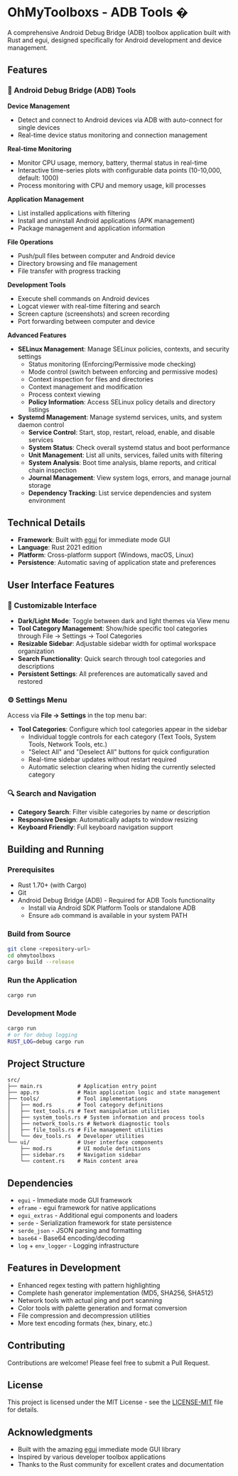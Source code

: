 # OhMyToolboxs - ADB Tools �

A comprehensive Android Debug Bridge (ADB) toolbox application built with Rust and egui, designed specifically for Android development and device management.

## Features

### 🤖 Android Debug Bridge (ADB) Tools

**Device Management**
- Detect and connect to Android devices via ADB with auto-connect for single devices
- Real-time device status monitoring and connection management

**Real-time Monitoring**
- Monitor CPU usage, memory, battery, thermal status in real-time
- Interactive time-series plots with configurable data points (10-10,000, default: 1000)
- Process monitoring with CPU and memory usage, kill processes

**Application Management**
- List installed applications with filtering
- Install and uninstall Android applications (APK management)
- Package management and application information

**File Operations**
- Push/pull files between computer and Android device
- Directory browsing and file management
- File transfer with progress tracking

**Development Tools**
- Execute shell commands on Android devices
- Logcat viewer with real-time filtering and search
- Screen capture (screenshots) and screen recording
- Port forwarding between computer and device

**Advanced Features**
- **SELinux Management**: Manage SELinux policies, contexts, and security settings
  - Status monitoring (Enforcing/Permissive mode checking)
  - Mode control (switch between enforcing and permissive modes)
  - Context inspection for files and directories
  - Context management and modification
  - Process context viewing
  - **Policy Information**: Access SELinux policy details and directory listings
- **Systemd Management**: Manage systemd services, units, and system daemon control
  - **Service Control**: Start, stop, restart, reload, enable, and disable services
  - **System Status**: Check overall systemd status and boot performance
  - **Unit Management**: List all units, services, failed units with filtering
  - **System Analysis**: Boot time analysis, blame reports, and critical chain inspection
  - **Journal Management**: View system logs, errors, and manage journal storage
  - **Dependency Tracking**: List service dependencies and system environment

## Technical Details

- **Framework**: Built with [egui](https://github.com/emilk/egui) for immediate mode GUI
- **Language**: Rust 2021 edition
- **Platform**: Cross-platform support (Windows, macOS, Linux)
- **Persistence**: Automatic saving of application state and preferences

## User Interface Features

### 🎨 Customizable Interface
- **Dark/Light Mode**: Toggle between dark and light themes via View menu
- **Tool Category Management**: Show/hide specific tool categories through File → Settings → Tool Categories
- **Resizable Sidebar**: Adjustable sidebar width for optimal workspace organization
- **Search Functionality**: Quick search through tool categories and descriptions
- **Persistent Settings**: All preferences are automatically saved and restored

### ⚙️ Settings Menu
Access via **File → Settings** in the top menu bar:

- **Tool Categories**: Configure which tool categories appear in the sidebar
  - Individual toggle controls for each category (Text Tools, System Tools, Network Tools, etc.)
  - "Select All" and "Deselect All" buttons for quick configuration
  - Real-time sidebar updates without restart required
  - Automatic selection clearing when hiding the currently selected category

### 🔍 Search and Navigation
- **Category Search**: Filter visible categories by name or description
- **Responsive Design**: Automatically adapts to window resizing
- **Keyboard Friendly**: Full keyboard navigation support

## Building and Running

### Prerequisites

- Rust 1.70+ (with Cargo)
- Git
- Android Debug Bridge (ADB) - Required for ADB Tools functionality
  - Install via Android SDK Platform Tools or standalone ADB
  - Ensure `adb` command is available in your system PATH

### Build from Source
```bash
git clone <repository-url>
cd ohmytoolboxs
cargo build --release
```

### Run the Application
```bash
cargo run
```

### Development Mode
```bash
cargo run
# or for debug logging
RUST_LOG=debug cargo run
```

## Project Structure

```
src/
├── main.rs           # Application entry point
├── app.rs            # Main application logic and state management
├── tools/            # Tool implementations
│   ├── mod.rs        # Tool category definitions
│   ├── text_tools.rs # Text manipulation utilities
│   ├── system_tools.rs # System information and process tools
│   ├── network_tools.rs # Network diagnostic tools
│   ├── file_tools.rs # File management utilities
│   └── dev_tools.rs  # Developer utilities
└── ui/               # User interface components
    ├── mod.rs        # UI module definitions
    ├── sidebar.rs    # Navigation sidebar
    └── content.rs    # Main content area
```

## Dependencies

- `egui` - Immediate mode GUI framework
- `eframe` - egui framework for native applications
- `egui_extras` - Additional egui components and loaders
- `serde` - Serialization framework for state persistence
- `serde_json` - JSON parsing and formatting
- `base64` - Base64 encoding/decoding
- `log` + `env_logger` - Logging infrastructure

## Features in Development

- Enhanced regex testing with pattern highlighting
- Complete hash generator implementation (MD5, SHA256, SHA512)
- Network tools with actual ping and port scanning
- Color tools with palette generation and format conversion
- File compression and decompression utilities
- More text encoding formats (hex, binary, etc.)

## Contributing

Contributions are welcome! Please feel free to submit a Pull Request.

## License

This project is licensed under the MIT License - see the [LICENSE-MIT](LICENSE-MIT) file for details.

## Acknowledgments

- Built with the amazing [egui](https://github.com/emilk/egui) immediate mode GUI library
- Inspired by various developer toolbox applications
- Thanks to the Rust community for excellent crates and documentation
